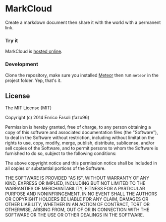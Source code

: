 # MarkCloud
Create a markdown document then share it with the world with a permanent link.

### Try it

MarkCloud is [hosted online](http://markcloud.meteor.com).

### Development

Clone the repository, make sure you installed [Meteor](http://meteor.com) then
run `meteor` in the project folder. Yep, that's it.

## License

The MIT License (MIT)

Copyright (c) 2014 Enrico Fasoli (fazo96)

Permission is hereby granted, free of charge, to any person obtaining a copy
of this software and associated documentation files (the "Software"), to deal
in the Software without restriction, including without limitation the rights
to use, copy, modify, merge, publish, distribute, sublicense, and/or sell
copies of the Software, and to permit persons to whom the Software is
furnished to do so, subject to the following conditions:

The above copyright notice and this permission notice shall be included in all
copies or substantial portions of the Software.

THE SOFTWARE IS PROVIDED "AS IS", WITHOUT WARRANTY OF ANY KIND, EXPRESS OR
IMPLIED, INCLUDING BUT NOT LIMITED TO THE WARRANTIES OF MERCHANTABILITY,
FITNESS FOR A PARTICULAR PURPOSE AND NONINFRINGEMENT. IN NO EVENT SHALL THE
AUTHORS OR COPYRIGHT HOLDERS BE LIABLE FOR ANY CLAIM, DAMAGES OR OTHER
LIABILITY, WHETHER IN AN ACTION OF CONTRACT, TORT OR OTHERWISE, ARISING FROM,
OUT OF OR IN CONNECTION WITH THE SOFTWARE OR THE USE OR OTHER DEALINGS IN THE
SOFTWARE.

